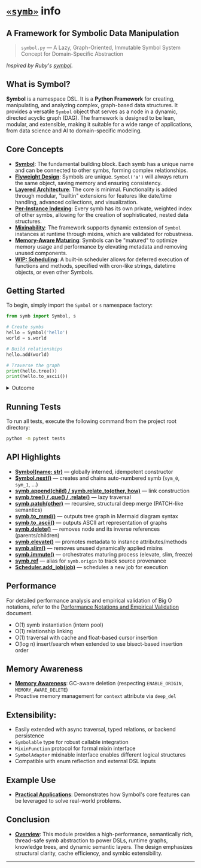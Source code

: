 # [`«symb»`](https://github.com/ikko/symb) info

## **A Framework for Symbolic Data Manipulation**

> `symbol.py` — A Lazy, Graph-Oriented, Immutable Symbol System Concept for Domain-Specific Abstraction

_Inspired by Ruby's [symbol](https://ruby-doc.org/core-2.5.3/Symbol.html)._

## What is Symbol?

**Symbol** is a namespace DSL. It is a **Python Framework** for creating, manipulating, and analyzing complex, graph-based data structures. It provides a versatile `Symbol` object that serves as a node in a dynamic, directed acyclic graph (DAG). The framework is designed to be lean, modular, and extensible, making it suitable for a wide range of applications, from data science and AI to domain-specific modeling.


## Core Concepts

-   **[Symbol](topics/1_symb_fundamental_building_block/index.md)**: The fundamental building block. Each symb has a unique name and can be connected to other symbs, forming complex relationships.
-   **[Flyweight Design](topics/2_flyweight_design/index.md)**: Symbols are unique. `Symbol('a')` will always return the same object, saving memory and ensuring consistency.
-   **[Layered Architecture](topics/3_layered_architecture/index.md)**: The core is minimal. Functionality is added through modular, "builtin" extensions for features like date/time handling, advanced collections, and visualization.
-   **[Per-Instance Indexing](topics/4_per_instance_indexing/index.md)**: Every symb has its own private, weighted index of other symbs, allowing for the creation of sophisticated, nested data structures.
-   **[Mixinability](topics/5_mixinability/index.md)**: The framework supports dynamic extension of `Symbol` instances at runtime through mixins, which are validated for robustness.
-   **[Memory-Aware Maturing](topics/6_memory_aware_maturing/index.md)**: Symbols can be "matured" to optimize memory usage and performance by elevating metadata and removing unused components.
-   **[WIP: Scheduling](topics/7_scheduling/index.md)**: A built-in scheduler allows for deferred execution of functions and methods, specified with cron-like strings, datetime objects, or even other Symbols.


Getting Started
---------------
To begin, simply import the `Symbol` or `s` namespace factory:

```python
from symb import Symbol, s

# Create symbs
hello = Symbol('hello')
world = s.world

# Build relationships
hello.add(world)

# Traverse the graph
print(hello.tree())
print(hello.to_ascii())
```
<details>
<summary>Outcome</summary>

```text
[<Symbol: hello>, <Symbol: world>]
- hello
  - world
```
</details>

Running Tests
-------------
To run all tests, execute the following command from the project root directory:

```bash
python -m pytest tests
```


API Highlights
--------------
- **[Symbol(name: str)](topics/8_api_highlights/index.md#symbname-str-globally-interned-idempotent-constructor)** — globally interned, idempotent constructor
- **[Symbol.next()](topics/8_api_highlights/index.md#symbnext-creates-and-chains-auto-numbered-symbs)** — creates and chains auto-numbered symb (`sym_0`, `sym_1`, …)
- **[symb.append(child) / symb.relate_to(other, how)](topics/8_api_highlights/index.md#symbappendchild--symbrelate_toother-how-link-construction)** — link construction
- **[symb.tree() / .que() / .relate()](topics/8_api_highlights/index.md#symbtree--que--relate-lazy-traversal)** — lazy traversal
- **[symb.patch(other)](topics/8_api_highlights/index.md#symbpatchother-recursive-structural-deep-merge)** — recursive, structural deep merge (PATCH-like semantics)
- **[symb.to_mmd()](topics/8_api_highlights/index.md#symbto_mmd-outputs-tree-graph-in-mermaid-diagram-syntax)** — outputs tree graph in Mermaid diagram syntax
- **[symb.to_ascii()](topics/8_api_highlights/index.md#symbto_ascii-outputs-ascii-art-representation-of-graphs)** — outputs ASCII art representation of graphs
- **[symb.delete()](topics/8_api_highlights/index.md#symbdelete-removes-node-and-its-inverse-references)** — removes node and its inverse references (parents/children)
- **[symb.elevate()](topics/8_api_highlights/index.md#symbelevate-promotes-metadata-to-instance-attributesmethods)** — promotes metadata to instance attributes/methods
- **[symb.slim()](topics/8_api_highlights/index.md#symbslim-removes-unused-dynamically-applied-mixins)** — removes unused dynamically applied mixins
- **[symb.immute()](topics/8_api_highlights/index.md#symbimmute-orchestrates-maturing-process-elevate-slim-freeze)** — orchestrates maturing process (elevate, slim, freeze)
- **[symb.ref](topics/8_api_highlights/index.md#symbref-alias-for-symborigin-to-track-source-provenance)** — alias for `symb.origin` to track source provenance
- **[Scheduler.add_job(job)](topics/8_api_highlights/index.md#scheduleradd_jobjob-schedules-a-new-job-for-execution)** — schedules a new job for execution

Performance
-----------
For detailed performance analysis and empirical validation of Big O notations, refer to the [Performance Notations and Empirical Validation](docs/notations.md) document.

- O(1) symb instantiation (intern pool)
- O(1) relationship linking
- O(1) traversal with cache and float-based cursor insertion
- O(log n) insert/search when extended to use bisect-based insertion order

Memory Awareness
----------------
-   **[Memory Awareness](topics/10_memory_awareness/index.md)**: GC-aware deletion (respecting `ENABLE_ORIGIN`, `MEMORY_AWARE_DELETE`)
-   Proactive memory management for `context` attribute via `deep_del`

Extensibility:
-------------
- Easily extended with async traversal, typed relations, or backend persistence
- `Symbolable` type for robust callable integration
- `MixinFunction` protocol for formal mixin interface
- `SymbolAdapter` mixinable interface enables different logical structures
- Compatible with enum reflection and external DSL inputs

Example Use
-----------
- **[Practical Applications](topics/12_example_use/index.md)**: Demonstrates how Symbol's core features can be leveraged to solve real-world problems.

Conclusion
----------
- **[Overview](topics/13_conclusion/index.md)**: This module provides a high-performance, semantically rich, thread-safe symb abstraction to power DSLs, runtime graphs, knowledge trees, and dynamic semantic layers. The design emphasizes structural clarity, cache efficiency, and symbic extensibility.

---
